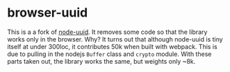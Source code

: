 # browser-uuid

This is a a fork of [node-uuid](https://github.com/broofa/node-uuid). It removes some code so that the library works only in the browser. Why? It turns out that although node-uuid is tiny itself at under 300loc, it contributes 50k when built with webpack. This is due to pulling in the nodejs `Buffer` class and `crypto` module. With these parts taken out, the library works the same, but weights only ~8k.
